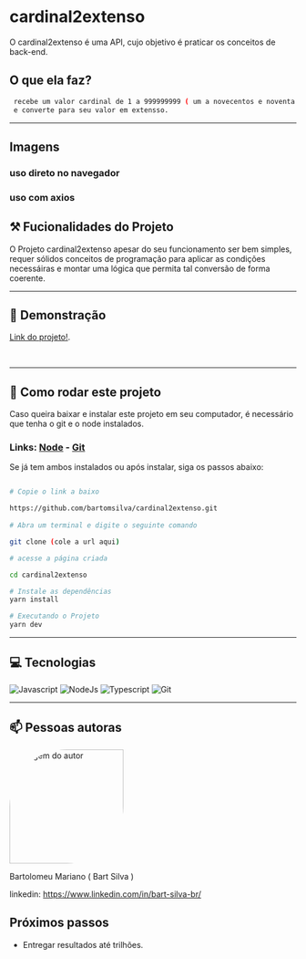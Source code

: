 # cardinal2extenso

<p>O cardinal2extenso é uma API, cujo objetivo é praticar os conceitos de back-end.</p>

## O que ela faz?
```bash
 recebe um valor cardinal de 1 a 999999999 ( um a novecentos e noventa milhões... ),
 e converte para seu valor em extensso.
```

<hr/>

## Imagens

### uso direto no navegador


### uso com axios 


<span id='funcionalidades'></span>
## ⚒ Fucionalidades do Projeto

O Projeto cardinal2extenso apesar do seu funcionamento ser bem simples, requer sólidos conceitos de programação para aplicar as condições necessáiras
e montar uma lógica que permita tal conversão de forma coerente.

<hr/>

<span id="link"></span>  
## 🔗 Demonstração<br/>
[Link do projeto!]().

<br/>
<span id='comorodar'></span>
 
<hr/>

## 📄 Como rodar este projeto

<p>Caso queira baixar e instalar este projeto em seu computador, é necessário que tenha o git e o node instalados.</p>

### Links:  <a href="https://nodejs.org/en">Node</a> - <a href="https://git-scm.com/">Git</a>

<p>Se já tem ambos instalados ou após instalar, siga os passos abaixo:</p>

```bash

# Copie o link a baixo

https://github.com/bartomsilva/cardinal2extenso.git
  
# Abra um terminal e digite o seguinte comando

git clone (cole a url aqui)

# acesse a página criada 

cd cardinal2extenso

# Instale as dependências
yarn install

# Executando o Projeto
yarn dev

```

<hr/>

<span id="tecnologias"></span>
## 💻 Tecnologias

![Javascript](https://user-images.githubusercontent.com/106079184/227620446-5307c4f2-0af2-4b7d-8696-a17780a13148.png)
![NodeJs](https://github.com/bartomsilva/decimal2extenso/assets/106079184/48c550da-4612-4b4b-a710-e9d694730963)
![Typescript](https://github.com/bartomsilva/decimal2extenso/assets/106079184/b1cba251-a970-4e88-87d0-fadd2aaeb26c)
![Git](https://user-images.githubusercontent.com/106079184/227621865-d6fd9ff4-2e10-4f7f-9759-f31c6434b565.png)



<hr/>
<span id="author"></span>

## 📫 Pessoas autoras

<img style="width: 200px; border-radius: 50% 0 " src="https://avatars.githubusercontent.com/u/106079184?s=400&u=753f5466a77193fe7077e495475b242787de0435&v=4" alt="imagem do autor">
<p>Bartolomeu Mariano ( Bart Silva )</p>

linkedin: https://www.linkedin.com/in/bart-silva-br/

<span id='next'></span>
## Próximos passos
- Entregar resultados até trilhões.

